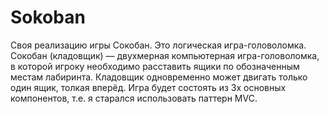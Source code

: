 # Sokoban
Своя реализацию игры Сокобан. 
Это логическая игра-головоломка. Сокобан (кладовщик) — двухмерная компьютерная игра-головоломка, в которой игроку необходимо расставить ящики по обозначенным местам лабиринта. 
Кладовщик одновременно может двигать только один ящик, толкая вперёд. 
Игра будет состоять из 3х основных компонентов, т.е. я старался использовать паттерн MVC.
